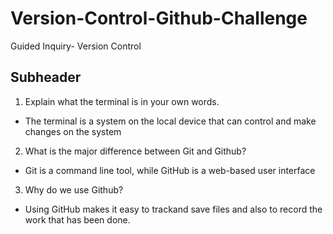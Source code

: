 # Version-Control-Github-Challenge
Guided Inquiry- Version Control
## Subheader

1. Explain what the terminal is in your own words.
- The terminal is a system on the local device that can control and make changes on the system
2. What is the major difference between Git and Github?
- Git is a command line tool, while GitHub is a web-based user interface
3. Why do we use Github?
- Using GitHub makes it easy to trackand save files and also to record the work that has been done.
